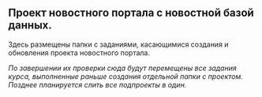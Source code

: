 ## Проект новостного портала с новостной базой данных.  
  
Здесь размещены папки с заданиями, касающимися создания и обновления проекта новостного портала.
  
*По завершении их проверки сюда будут перемещены все задания курса, выполненные раньше создания отдельной папки с проектом. 
Позднее планируется слить все подпроекты в один.*
